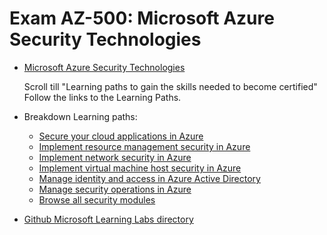 # Exam AZ-500: Microsoft Azure Security Technologies

* [Microsoft Azure Security Technologies](https://docs.microsoft.com/en-us/learn/certifications/azure-security-engineer)
    
    Scroll till "Learning paths to gain the skills needed to become certified" Follow the links to the Learning Paths.
* Breakdown Learning paths:
  - [Secure your cloud applications in Azure](https://docs.microsoft.com/learn/paths/secure-your-cloud-apps/)
  - [Implement resource management security in Azure](https://docs.microsoft.com/learn/paths/implement-resource-mgmt-security/)
  - [Implement network security in Azure](https://docs.microsoft.com/learn/paths/implement-network-security/)
  - [Implement virtual machine host security in Azure](https://docs.microsoft.com/learn/paths/implement-host-security/)
  - [Manage identity and access in Azure Active Directory](https://docs.microsoft.com/learn/paths/manage-identity-and-access/)
  - [Manage security operations in Azure](https://docs.microsoft.com/learn/paths/manage-security-operations/)
  - [Browse all security modules](https://docs.microsoft.com/en-us/learn/browse/?term=security)

* [Github Microsoft Learning Labs directory](https://github.com/MicrosoftLearning?)

